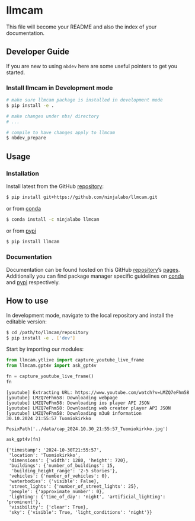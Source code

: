 # llmcam


<!-- WARNING: THIS FILE WAS AUTOGENERATED! DO NOT EDIT! -->

This file will become your README and also the index of your
documentation.

## Developer Guide

If you are new to using `nbdev` here are some useful pointers to get you
started.

### Install llmcam in Development mode

``` sh
# make sure llmcam package is installed in development mode
$ pip install -e .

# make changes under nbs/ directory
# ...

# compile to have changes apply to llmcam
$ nbdev_prepare
```

## Usage

### Installation

Install latest from the GitHub
[repository](https://github.com/ninjalabo/llmcam):

``` sh
$ pip install git+https://github.com/ninjalabo/llmcam.git
```

or from [conda](https://anaconda.org/ninjalabo/llmcam)

``` sh
$ conda install -c ninjalabo llmcam
```

or from [pypi](https://pypi.org/project/llmcam/)

``` sh
$ pip install llmcam
```

### Documentation

Documentation can be found hosted on this GitHub
[repository](https://github.com/ninjalabo/llmcam)’s
[pages](https://ninjalabo.github.io/llmcam/). Additionally you can find
package manager specific guidelines on
[conda](https://anaconda.org/ninjalabo/llmcam) and
[pypi](https://pypi.org/project/llmcam/) respectively.

## How to use

In development mode, navigate to the local repository and install the
editable version:

``` sh
$ cd /path/to/llmcam/repository
$ pip install -e . ['dev']
```

Start by importing our modules:

``` python
from llmcam.ytlive import capture_youtube_live_frame
from llmcam.gpt4v import ask_gpt4v
```

``` python
fn = capture_youtube_live_frame()
fn
```

    [youtube] Extracting URL: https://www.youtube.com/watch?v=LMZQ7eFhm58
    [youtube] LMZQ7eFhm58: Downloading webpage
    [youtube] LMZQ7eFhm58: Downloading ios player API JSON
    [youtube] LMZQ7eFhm58: Downloading web creator player API JSON
    [youtube] LMZQ7eFhm58: Downloading m3u8 information
    30.10.2024 21:55:57 Tuomiokirkko

    PosixPath('../data/cap_2024.10.30_21:55:57_Tuomiokirkko.jpg')

``` python
ask_gpt4v(fn)
```

    {'timestamp': '2024-10-30T21:55:57',
     'location': 'Tuomiokirkko',
     'dimensions': {'width': 1280, 'height': 720},
     'buildings': {'number_of_buildings': 15,
      'building_height_range': '2-5 stories'},
     'vehicles': {'number_of_vehicles': 0},
     'waterbodies': {'visible': False},
     'street_lights': {'number_of_street_lights': 25},
     'people': {'approximate_number': 0},
     'lighting': {'time_of_day': 'night', 'artificial_lighting': 'prominent'},
     'visibility': {'clear': True},
     'sky': {'visible': True, 'light_conditions': 'night'}}
